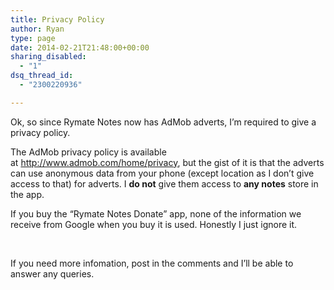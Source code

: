 ```yaml
---
title: Privacy Policy
author: Ryan
type: page
date: 2014-02-21T21:48:00+00:00
sharing_disabled:
  - "1"
dsq_thread_id:
  - "2300220936"

---
```

Ok, so since Rymate Notes now has AdMob adverts, I&#8217;m required to give a privacy policy.

The AdMob privacy policy is available at http://www.admob.com/home/privacy, but the gist of it is that the adverts can use anonymous data from your phone (except location as I don&#8217;t give access to that) for adverts. I **do not** give them access to **any notes** store in the app.

If you buy the &#8220;Rymate Notes Donate&#8221; app, none of the information we receive from Google when you buy it is used. Honestly I just ignore it.

&nbsp;

If you need more infomation, post in the comments and I&#8217;ll be able to answer any queries.